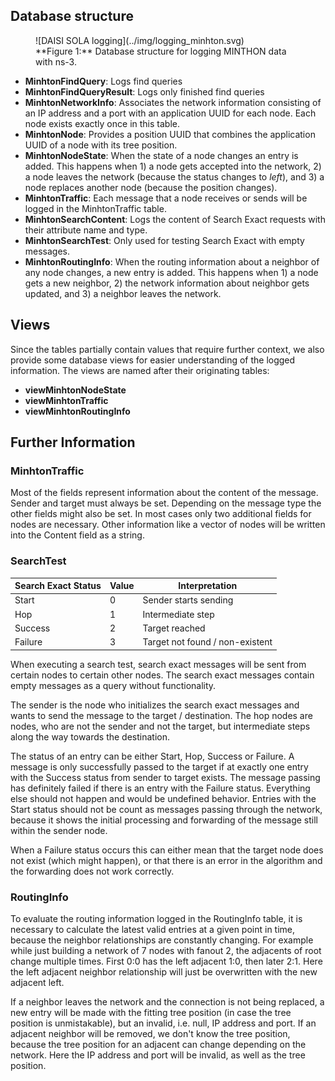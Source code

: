 ## Database structure

<figure markdown>
  <a></a>
    ![DAISI SOLA logging](../img/logging_minhton.svg)
  <figcaption markdown>**Figure 1:** Database structure for logging MINTHON data with ns-3.</figcaption>
</figure>

- **MinhtonFindQuery**: Logs find queries
- **MinhtonFindQueryResult**: Logs only finished find queries
- **MinhtonNetworkInfo**: Associates the network information consisting of an IP address and a port with an application UUID for each node. Each node exists exactly once in this table.
- **MinhtonNode**: Provides a position UUID that combines the application UUID of a node with its tree position.
- **MinhtonNodeState**: When the state of a node changes an entry is added. This happens when 1) a node gets accepted into the network, 2) a node leaves the network (because the status changes to *left*), and 3) a node replaces another node (because the position changes).
- **MinhtonTraffic**: Each message that a node receives or sends will be logged in the MinhtonTraffic table.
- **MinhtonSearchContent**: Logs the content of Search Exact requests with their attribute name and type.
- **MinhtonSearchTest**: Only used for testing Search Exact with empty messages.
- **MinhtonRoutingInfo**: When the routing information about a neighbor of any node changes, a new entry is added. This happens when 1) a node gets a new neighbor, 2) the network information about neighbor gets updated, and 3) a neighbor leaves the network.

## Views

Since the tables partially contain values that require further context, we also provide some database views for easier understanding of the logged information.
The views are named after their originating tables:

- **viewMinhtonNodeState**
- **viewMinhtonTraffic**
- **viewMinhtonRoutingInfo**

## Further Information

### MinhtonTraffic

Most of the fields represent information about the content of the message.
Sender and target must always be set.
Depending on the message type the other fields might also be set.
In most cases only two additional fields for nodes are necessary.
Other information like a vector of nodes will be written into the Content field as a string.

### SearchTest

| Search Exact Status | Value | Interpretation                  |
|---------------------|-------|---------------------------------|
| Start               | 0     | Sender starts sending           |
| Hop                 | 1     | Intermediate step               |
| Success             | 2     | Target reached                  |
| Failure             | 3     | Target not found / non-existent |

When executing a search test, search exact messages will be sent from certain nodes to certain other nodes.
The search exact messages contain empty messages as a query without functionality.

The sender is the node who initializes the search exact messages and wants to send the message to the target / destination.
The hop nodes are nodes, who are not the sender and not the target, but intermediate steps along the way towards the destination.

The status of an entry can be either Start, Hop, Success or Failure.
A message is only successfully passed to the target if at exactly one entry with the Success status from sender to target exists.
The message passing has definitely failed if there is an entry with the Failure status.
Everything else should not happen and would be undefined behavior.
Entries with the Start status should not be count as messages passing through the network, because it shows the initial processing and forwarding of the message still within the sender node.

When a Failure status occurs this can either mean that the target node does not exist (which might happen), or that there is an error in the algorithm and the forwarding does not work correctly.

### RoutingInfo

To evaluate the routing information logged in the RoutingInfo table, it is necessary to calculate the latest valid entries at a given point in time, because the neighbor relationships are constantly changing.
For example while just building a network of 7 nodes with fanout 2, the adjacents of root change multiple times.
First 0:0 has the left adjacent 1:0, then later 2:1.
Here the left adjacent neighbor relationship will just be overwritten with the new adjacent left.

If a neighbor leaves the network and the connection is not being replaced, a new entry will be made with the fitting tree position (in case the tree position is unmistakable), but an invalid, i.e.
null, IP address and port.
If an adjacent neighbor will be removed, we don't know the tree position, because the tree position for an adjacent can change depending on the network.
Here the IP address and port will be invalid, as well as the tree position.
